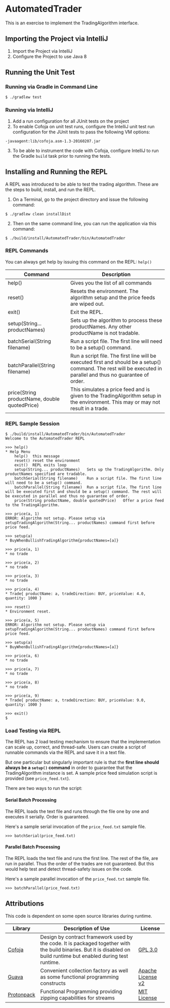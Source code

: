 # AutomatedTrader

This is an exercise to implement the TradingAlgorithm interface.

## Importing the Project via IntelliJ

1. Import the Project via IntelliJ
2. Configure the Project to use Java 8

## Running the Unit Test

### Running via Gradle in Command Line

```
$ ./gradlew test
```

### Running via IntelliJ

1. Add a run configuration for all JUnit tests on the project
2. To enable Cofoja on unit test runs, configure the IntelliJ unit test run configuration for the JUnit tests to pass the following VM options:
```
-javaagent:lib/cofoja.asm-1.3-20160207.jar
```
3. To be able to instrument the code with Cofoja, configure IntelliJ to run the Gradle ```build``` task prior to running the tests.

## Installing and Running the REPL

A REPL was introduced to be able to test the trading algorithm. These are the steps to build, install, and run the REPL.

1. On a Terminal, go to the project directory and issue the following command:
```
$ ./gradlew clean installDist
```
2. Then on the same command line, you can run the application via this command:
```
$ ./build/install/AutomatedTrader/bin/AutomatedTrader
```

### REPL Commands

You can always get help by issuing this command on the REPL: ```help()```

|Command|Description|
|-------|-----------|
|help() | Gives you the list of all commands |
|reset()| Resets the environment. The algorithm setup and the price feeds are wiped out.|
|exit() | Exit the REPL.|
|setup(String... productNames) | Sets up the algorithm to process these productNames. Any other productName is not tradable.|
|batchSerial(String filename) | Run a script file. The first line will need to be a setup() command. |
|batchParallel(String filename) | Run a script file. The first line will be executed first and should be a setup() command. The rest will be executed in parallel and thus no guarantee of order. |
|price(String productName, double quotedPrice) | This simulates a price feed and is given to the TradingAlgorithm setup in the environment. This may or may not result in a trade.|

### REPL Sample Session

```
$ ./build/install/AutomatedTrader/bin/AutomatedTrader
Welcome to the AutomatedTrader REPL

>>>	help()
* Help Menu
	help()	this message
	reset()	reset the environment
	exit()	REPL exits loop
	setup(String... productNames)	Sets up the TradingAlgorithm. Only productNames specified are tradable.
	batchSerial(String filename)	Run a script file. The first line will need to be a setup() command.
	batchParallel(String filename)	Run a script file. The first line will be executed first and should be a setup() command. The rest will be executed in parallel and thus no guarantee of order.
	price(String productName, double quotedPrice)	Offer a price feed to the TradingAlgorithm.

>>>	price(a, 1)
ERROR: Algorithm not setup. Please setup via setupTradingAlgorithm(String... productNames) command first before price feed.

>>>	setup(a)
* BuyWhenBullishTradingAlgorithm{productNames=[a]}

>>>	price(a, 1)
* no trade

>>>	price(a, 2)
* no trade

>>>	price(a, 3)
* no trade

>>>	price(a, 4)
* Trade{ productName: a, tradeDirection: BUY, priceValue: 4.0, quantity: 1000 }

>>>	reset()
* Environment reset.

>>>	price(a, 5)
ERROR: Algorithm not setup. Please setup via setupTradingAlgorithm(String... productNames) command first before price feed.

>>>	setup(a)
* BuyWhenBullishTradingAlgorithm{productNames=[a]}

>>>	price(a, 6)
* no trade

>>>	price(a, 7)
* no trade

>>>	price(a, 8)
* no trade

>>>	price(a, 9)
* Trade{ productName: a, tradeDirection: BUY, priceValue: 9.0, quantity: 1000 }

>>>	exit()
$
```

### Load Testing via REPL

The REPL has 2 load testing mechanism to ensure that the implementation can scale up, correct, and thread-safe. Users can create a script of runnable commands via the REPL and save it in a text file.

But one particular but singularly important rule is that the **first line should always be a ```setup()``` command** in order to guarantee that the TradingAlgorithm instance is set. A sample price feed simulation script is provided (see ```price_feed.txt```).

There are two ways to run the script:

#### Serial Batch Processing

The REPL loads the text file and runs through the file one by one and executes it serially. Order is guaranteed.

Here's a sample serial invocation of the ```price_feed.txt``` sample file.

```
>>> batchSerial(price_feed.txt)
```

#### Parallel Batch Processing

The REPL loads the text file and runs the first line. The rest of the file, are run in parallel. Thus the order of the
trades are not guaranteed. But this would help test and detect thread-safety issues on the code.

Here's a sample parallel invocation of the ```price_feed.txt``` sample file.

```
>>> batchParallel(price_feed.txt)
```

## Attributions

This code is dependent on some open source libraries during runtime.

|Library|Description of Use|License|
|--------|------------------|-------|
| [Cofoja][1] | Design by contract framework used by the code. It is packaged together with the build binaries. But it is disabled on build runtime but enabled during test runtime. | [GPL 3.0][2] |
| [Guava][3]  | Convenient collection factory as well as some functional programming constructs | [Apache License v2][4] |
| [Protonpack][5] | Functional Programming providing zipping capabilities for streams | [MIT License][6] |

[1]:https://github.com/nhatminhle/cofoja
[2]:https://github.com/nhatminhle/cofoja/blob/master/COPYING
[3]:https://github.com/google/guava
[4]:https://github.com/google/guava/blob/master/COPYING
[5]:https://github.com/poetix/protonpack
[6]:https://github.com/poetix/protonpack/blob/master/LICENSE

